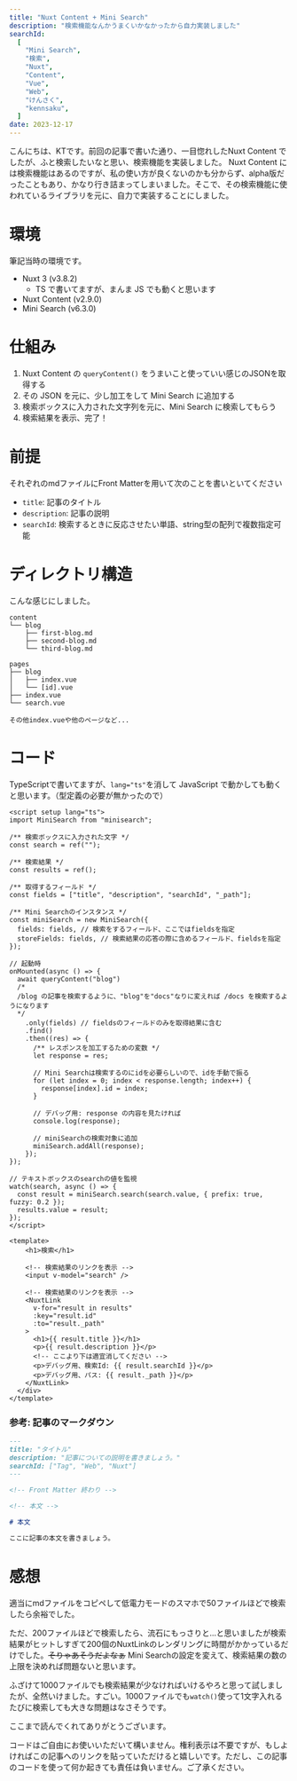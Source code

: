 ```yaml
---
title: "Nuxt Content + Mini Search"
description: "検索機能なんかうまくいかなかったから自力実装しました"
searchId:
  [
    "Mini Search",
    "検索",
    "Nuxt",
    "Content",
    "Vue",
    "Web",
    "けんさく",
    "kennsaku",
  ]
date: 2023-12-17
---
```


こんにちは、KTです。前回の記事で書いた通り、一目惚れしたNuxt Content でしたが、ふと検索したいなと思い、検索機能を実装しました。
Nuxt Content には検索機能はあるのですが、私の使い方が良くないのかも分からず、alpha版だったこともあり、かなり行き詰まってしまいました。そこで、その検索機能に使われているライブラリを元に、自力で実装することにしました。

# 環境

筆記当時の環境です。

- Nuxt 3 (v3.8.2)
  - TS で書いてますが、まんま JS でも動くと思います
- Nuxt Content (v2.9.0)
- Mini Search (v6.3.0)

# 仕組み

1. Nuxt Content の `queryContent()` をうまいこと使っていい感じのJSONを取得する
2. その JSON を元に、少し加工をして Mini Search に追加する
3. 検索ボックスに入力された文字列を元に、Mini Search に検索してもらう
4. 検索結果を表示、完了！

# 前提

それぞれのmdファイルにFront Matterを用いて次のことを書いといてください

- `title`: 記事のタイトル
- `description`: 記事の説明
- `searchId`: 検索するときに反応させたい単語、string型の配列で複数指定可能

# ディレクトリ構造

こんな感じにしました。

```
content
└── blog
    ├── first-blog.md
    ├── second-blog.md
    └── third-blog.md

pages
├── blog
│   ├── index.vue
│   └── [id].vue
├── index.vue
└── search.vue

その他index.vueや他のページなど...
```

# コード

TypeScriptで書いてますが、`lang="ts"`を消して JavaScript で動かしても動くと思います。（型定義の必要が無かったので）

```vue
<script setup lang="ts">
import MiniSearch from "minisearch";

/** 検索ボックスに入力された文字 */
const search = ref("");

/** 検索結果 */
const results = ref();

/** 取得するフィールド */
const fields = ["title", "description", "searchId", "_path"];

/** Mini Searchのインスタンス */
const miniSearch = new MiniSearch({
  fields: fields, // 検索をするフィールド、ここではfieldsを指定
  storeFields: fields, // 検索結果の応答の際に含めるフィールド、fieldsを指定
});

// 起動時
onMounted(async () => {
  await queryContent("blog")
  /*
  /blog の記事を検索するように、"blog"を"docs"なりに変えれば /docs を検索するようになります
  */
    .only(fields) // fieldsのフィールドのみを取得結果に含む
    .find()
    .then((res) => {
      /** レスポンスを加工するための変数 */
      let response = res;

      // Mini Searchは検索するのにidを必要らしいので、idを手動で振る
      for (let index = 0; index < response.length; index++) {
        response[index].id = index;
      }

      // デバッグ用: response の内容を見たければ
      console.log(response);

      // miniSearchの検索対象に追加
      miniSearch.addAll(response);
    });
});

// テキストボックスのsearchの値を監視
watch(search, async () => {
  const result = miniSearch.search(search.value, { prefix: true, fuzzy: 0.2 });
  results.value = result;
});
</script>

<template>
    <h1>検索</h1>

    <!-- 検索結果のリンクを表示 -->
    <input v-model="search" />

    <!-- 検索結果のリンクを表示 -->
    <NuxtLink
      v-for="result in results"
      :key="result.id"
      :to="result._path"
    >
      <h1>{{ result.title }}</h1>
      <p>{{ result.description }}</p>
      <!-- ここより下は適宜消してください -->
      <p>デバッグ用、検索Id: {{ result.searchId }}</p>
      <p>デバッグ用、パス: {{ result._path }}</p>
    </NuxtLink>
  </div>
</template>
```

### 参考: 記事のマークダウン

```md
---
title: "タイトル"
description: "記事についての説明を書きましょう。"
searchId: ["Tag", "Web", "Nuxt"]
---

<!-- Front Matter 終わり -->

<!-- 本文 -->

# 本文

ここに記事の本文を書きましょう。
```

# 感想

適当にmdファイルをコピペして低電力モードのスマホで50ファイルほどで検索したら余裕でした。

ただ、200ファイルほどで検索したら、流石にもっさりと...と思いましたが検索結果がヒットしすぎて200個のNuxtLinkのレンダリングに時間がかかっているだけでした。~~そりゃあそうだよなぁ~~ Mini Searchの設定を変えて、検索結果の数の上限を決めれば問題ないと思います。

ふざけて1000ファイルでも検索結果が少なければいけるやろと思って試しましたが、全然いけました。すごい。1000ファイルでも`watch()`使って1文字入れるたびに検索しても大きな問題はなさそうです。

ここまで読んでくれてありがとうございます。

コードはご自由にお使いいただいて構いません。権利表示は不要ですが、もしよければこの記事へのリンクを貼っていただけると嬉しいです。ただし、この記事のコードを使って何か起きても責任は負いません。ご了承ください。

